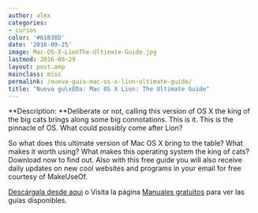 ```yaml
---
author: alex
categories:
- cursos
color: '#61B38D'
date: '2016-09-25'
image: Mac-OS-X-LionThe-Ultimate-Guide.jpg
lastmod: 2016-09-29
layout: post.amp
mainclass: misc
permalink: /nueva-guia-mac-os-x-lion-ultimate-guide/
title: "Nueva gu\xEDa: Mac OS X Lion: The Ultimate Guide"
---
```


<figure>
<amp-img on="tap:lightbox1" role="button" tabindex="0" layout="responsive" src="/img/Mac-OS-X-LionThe-Ultimate-Guide.jpg" alt="{{ title }}" title="{{ title }}" width="240" height="300"></amp-img>
</figure>

**Description: **Deliberate or not, calling this version of OS X the king of the big cats brings along some big connotations. This is it. This is the pinnacle of OS. What could possibly come after Lion?

<!--more--><!--ad-->

So what does this ultimate version of Mac OS X bring to the table? What makes it worth using? What makes this operating system the king of cats? Download now to find out. Also with this free guide you will also receive daily updates on new cool websites and programs in your email for free courtesy of MakeUseOf.

[Descárgala desde aqui][2] o
Visita la página [Manuales gratuitos][3] para ver las guías disponibles.

 [2]: http://bashyc-blogspot.tradepub.com/c/pubRD.mpl?sr=oc&_t=oc:&qf=w_make45
 [3]: https://elbauldelprogramador.com/manuales-gratuitos/